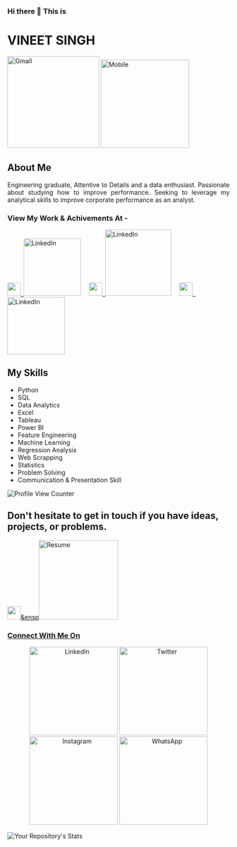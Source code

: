 


### Hi there 👋 This is
<p>
<h1 href = "https://vineetdsat.github.io/portfolio/">VINEET SINGH</h1>
</p>

<p>
<a href = "mailto: vineetdsat@gmail.com"><img src="https://img.shields.io/badge/Gmail-vineetdsat@gmail.com-blueviolet" alt="Gmail" width = "208", hight = 208/></a>
<a href = "https://wa.me/917348903189"><img src="https://img.shields.io/badge/Mobile-+91_7348_903_189-blueviolet" alt="Mobile" width = "200", hight = 200/></a>
</p>

## About Me
<p align = "justify">
Engineering graduate, Attentive to Details and a data enthusiast. Passionate about studying how to improve performance. Seeking to leverage my analytical skills to improve corporate performance as an analyst.
</p>

### View My Work & Achivements At - 
<p align = left>
<a href="https://public.tableau.com/app/profile/vineet.singh3192"><img src = "https://unpkg.com/simple-icons@v5/icons/tableau.svg" width = 30 hight = 10>&ensp;<img src="https://img.shields.io/badge/Tableau-Profile-orange" alt="LinkedIn" width = "130", hight = 100/></a>&ensp;&ensp;
<a href="https://vineetdsat.github.io/portfolio/"><img src = "https://unpkg.com/simple-icons@v5/icons/github.svg" width = 30 hight = 10>&ensp;<img src="https://img.shields.io/badge/Personal-Portfolio-orange" alt="LinkedIn" width = "150", hight = 100/></a>&ensp;&ensp;
<a href = "https://www.credly.com/users/vineet-singh.647779d8/badges/"><img src = "https://unpkg.com/simple-icons@v5/icons/acclaim.svg" width = 30 hight = 10>&ensp;<img src="https://img.shields.io/badge/Credly-Badges-orange" alt="LinkedIn" width = "130", hight =100/></a>
</p>

## My Skills
<ul>
  <li>Python</li>                                      
	<li>SQL</li>
	<li> Data Analytics</li>
	<li> Excel</li>
	<li>Tableau</li>
	<li> Power BI</li>
	<li> Feature Engineering </li>
	<li>Machine Learning</li>
	<li>Regression Analysis</li>
	<li> Web Scrapping</li>
	<li>Statistics</li>
  <li>Problem Solving</li>
  <li>Communication & Presentation Skill</li>
</ul>


![Profile View Counter](https://komarev.com/ghpvc/?username=vineetdsat) 


## Don't hesitate to get in touch if you have ideas, projects, or problems.
<p align = left>
<a href = "https://github.com/vineetdsat/vineetdsat/raw/main/Resume.pdf"><img src = "https://unpkg.com/simple-icons@v5/icons/adobeacrobatreader.svg" width = 30 hight = 10>&ensp<img src = "https://img.shields.io/badge/Download-Resume-red" alt = "Resume" width = 180 hight = 100>
</p>



### Connect With Me On 


<p align = "center">
<a href="https://www.linkedin.com/in/vineet-singh-2610"><img src="https://img.shields.io/badge/LinkedIn-Vineetsingh2610-informational" alt="LinkedIn" width = "200", hight = 200/></a>
<a href="https://twitter.com/VineetSingh2610/"><img src="https://img.shields.io/badge/Twitter-Vineetsingh2610-informational" alt="Twitter" width = "200", hight = 200/></a>
<a href="https://www.instagram.com/_vineet__singh_/"><img src="https://img.shields.io/badge/Instagram-Vineet_Singh-informational" alt="Instagram"width = "200", hight = 200/ ></a>
<a href="https://wa.me/917348903189"><img src="https://img.shields.io/badge/WhatsApp-Chat_With_Me!-informational" alt="WhatsApp" width = "200", hight = 200/></a>
</p>

![Your Repository's Stats](https://github-readme-stats.vercel.app/api?username=vineetdsat&show_icons=true)




